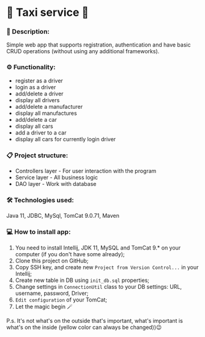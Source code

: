 # 🚕 Taxi service 🚕
### 📖 Description:
Simple web app that supports registration, authentication and have basic CRUD operations (without using any additional frameworks).
### ⚙️ Functionality:
- register as a driver
- login as a driver
- add/delete a driver
- display all drivers
- add/delete a manufacturer
- display all manufactures
- add/delete a car
- display all cars
- add a driver to a car
- display all cars for currently login driver
### 📋 Project structure:
- Controllers layer - For user interaction with the program
- Service layer - All business logic
- DAO layer - Work with database
### 🛠️ Technologies used:
Java 11, JDBC, MySql, TomCat 9.0.71, Maven
### 💻️ How to install app:
1. You need to install Intellij, JDK 11, MySQL and TomCat 9.* on your computer (if you don't have some already);
2. Clone this project on GitHub;
3. Copy SSH key, and create new ```Project from Version Control...``` in your Intellij;
4. Create new table in DB using ```init_db.sql``` properties;
5. Change settings in ```ConnectionUtil``` class to your DB settings: URL, username, password, Driver;
6. ```Edit configuration``` of your TomCat;
7. Let the magic begin 🪄

P.s. It's not what's on the outside that's important, what's important is what's on the inside (yellow color can always be changed))😉